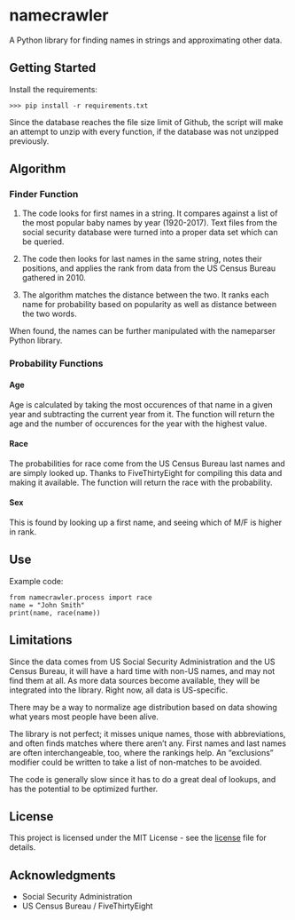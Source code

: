 # namecrawler

A Python library for finding names in strings and approximating other data.

## Getting Started
Install the requirements:

    >>> pip install -r requirements.txt

Since the database  reaches the file size limit of Github, the script will make an attempt to unzip with every function, if the database was not unzipped previously.

## Algorithm

### Finder Function
1) The code looks for first names in a string. It compares against a list of the most popular baby names by year (1920-2017). Text files from the social security database were turned into a proper data set which can be queried.

2) The code then looks for last names in the same string, notes their positions, and applies the rank from data from the US Census Bureau gathered in 2010.

3) The algorithm matches the distance between the two. It ranks each name for probability based on popularity as well as distance between the two words.

When found, the names can be further manipulated with the nameparser Python library.

### Probability Functions

#### Age
Age is calculated by taking the most occurences of that name in a given year and subtracting the current year from it. The function will return the age and the number of occurences for the year with the highest value.

#### Race
The probabilities for race come from the US Census Bureau last names and are simply looked up. Thanks to FiveThirtyEight for compiling this data and making it available. The function will return the race with the probability.

#### Sex
This is found by looking up a first name, and seeing which of M/F is higher in rank.

## Use
Example code:

```
from namecrawler.process import race
name = "John Smith"
print(name, race(name))
```

## Limitations
Since the data comes from US Social Security Administration and the US Census Bureau, it will have a hard time with non-US names, and may not find them at all. As more data sources become available, they will be integrated into the library. Right now, all data is US-specific.

There may be a way to normalize age distribution based on data showing what years most people have been alive.

The library is not perfect; it misses unique names, those with abbreviations, and often finds matches where there aren’t any. First names and last names are often interchangeable, too, where the rankings help. An “exclusions” modifier could be written to take a list of non-matches to be avoided.

The code is generally slow since it has to do a great deal of lookups, and has the potential to be optimized further.

## License
This project is licensed under the MIT License - see the [license](license) file for details.

## Acknowledgments
* Social Security Administration
* US Census Bureau / FiveThirtyEight
